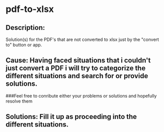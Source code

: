 # pdf-to-xlsx
## Description: 
Solution(s) for the PDF's that are not converted to xlsx just by the "convert to" button or app.
## Cause: Having faced situations that i couldn't just convert a PDF i will try to categorize the different situations and search for or provide solutions.
###Feel free to conribute either your problems or solutions and hopefully resolve them
## Solutions: Fill it up as proceeding into the different situations.

 
